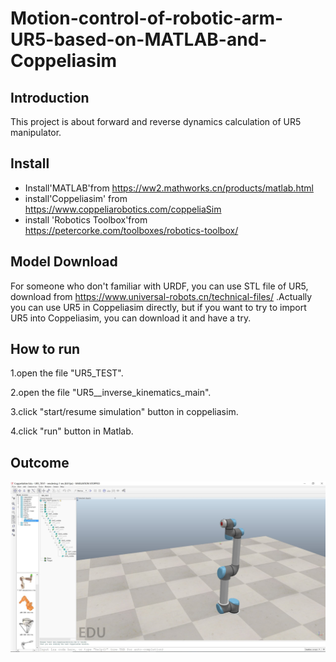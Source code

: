 # Motion-control-of-robotic-arm-UR5-based-on-MATLAB-and-Coppeliasim
Introduction
-----
This project is about forward and reverse dynamics calculation of UR5 manipulator.

Install
-----
* Install'MATLAB'from https://ww2.mathworks.cn/products/matlab.html
* install'Coppeliasim' from https://www.coppeliarobotics.com/coppeliaSim
* install 'Robotics Toolbox'from https://petercorke.com/toolboxes/robotics-toolbox/

Model Download
-----
For someone who don't familiar with URDF, you can use STL file of UR5, download from https://www.universal-robots.cn/technical-files/ .Actually you can use UR5 in Coppeliasim directly, but if you want to try to import UR5 into Coppeliasim, you can download it and have a try.

How to run
----
1.open the file "UR5_TEST".

2.open the file "UR5__inverse_kinematics_main".

3.click "start/resume simulation" button in coppeliasim.

4.click "run" button in Matlab.

Outcome
-----
![image](https://github.com/WangSuhan/Motion-control-of-robotic-arm-UR5-based-on-MATLAB-and-Coppeliasim/blob/main/code/p1.JPG)

